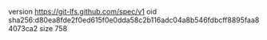 version https://git-lfs.github.com/spec/v1
oid sha256:d80ea8fde2f0ed615f0e0dda58c2b116adc04a8b546fdbcff8895faa84073ca2
size 758
